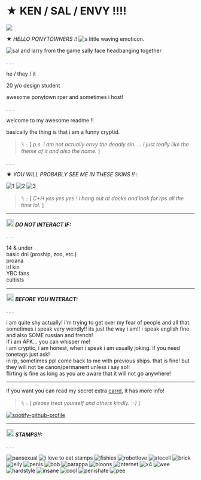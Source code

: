 # ★ KEN / SAL / ENVY !!!!

![](https://komarev.com/ghpvc/?username=enviyous&color=orange&style=for-the-badge&label=LOOKERS)

★ *HELLO PONYTOWNERS !!* ![a little waving emoticon.](https://64.media.tumblr.com/be1612baf7168969ba3b682cf6b37e7d/8942c8727f65e719-f2/s75x75_c1/ee0885537392edf3907d1bd3b47f59e073a7555a.gifv) 

![sal and larry from the game sally face headbanging together](https://64.media.tumblr.com/ccd01068ddc040df934036ca20a5b519/98d1c9232d529414-25/s640x960/90a81a05335d3ac5566539f25fdbac2a9fd059b8.gifv)

. . .

he / they / it

20 y/o design student

awesome ponytown rper and sometimes i host!

. . .

welcome to my awesome readme !!

basically the thing is that i am a funny cryptid.  

> ᛪ﹕[ *p.s. i am not actually envy the deadly sin. ...  i just really like the theme of it and also the name.* ]

. . .

★ *YOU WILL PROBABLY SEE ME IN THESE SKINS !!* :

![1](https://64.media.tumblr.com/4e4252df0cddd0d9e03caf1d4a97e52a/3de924847b83c949-46/s250x400/497af65a73ebaf15ff62a49f7142efded97aa18c.gifv) ![2](https://64.media.tumblr.com/4f3b549162aaee70445bcd70c0d39938/3de924847b83c949-36/s250x400/7b83740b2752f2642dd85b71561ce1c8364dbac7.gifv) ![3](https://64.media.tumblr.com/44c8e824d4af0e5b60380b7cb394c215/3de924847b83c949-75/s250x400/7709a1d4309d160a48eb89925fceefdf44a1b511.gifv)

> ᛪ﹕[ *C+H yes yes yes ! i hang out at docks and look for rps all the time lol.* ]

___

<img src="https://64.media.tumblr.com/cf20b41ad314e9ab609d7f142bbc8486/cc0d659612b89b95-b1/s75x75_c1/fe1777c90206fe86d320c2757ec66c5d615a1de4.webp" width="20"> ***DO NOT INTERACT IF:***


. . . 

<p>14 & under<br>
basic dni (proship, zoo, etc.)<br>
proana<br>
irl kin<br>
YBC fans<br>
cultists</p>

___

<img src="https://64.media.tumblr.com/d180502443320604ecda06914845ea1f/02051dca9b116fea-3e/s75x75_c1/08930a37b75591a30fe842418f418ce713bf4ea1.gifv" width="20"> ***BEFORE YOU INTERACT:***

. . .

<p>i am quite shy actually! i'm trying to get over my fear of people and all that.<br>
sometimes i speak very weirdly!! its just the way i am!! i speak english fine and also SOME russian and french!<br>
if i am AFK... you can whisper me!<br>
i am cryptic, i am honest, when i speak i am usually joking. if you need tonetags just ask!<br>
in rp, sometimes ppl come back to me with previous ships. that is fine! but they will not be canon/permanent unless i say so!!<br>
flirting is fine as long as you are aware that it will not go anywhere!</p>

___

if you want you can read my secret extra [carrd](https://ken10.carrd.co/), it has more info! 

> ᛪ﹕[ *please treat yourself and others kindly. :-)* ] 

[![spotify-github-profile](https://spotify-github-profile.vercel.app/api/view?uid=vg3q8viw14mel762kdrt6pw1e&cover_image=true&theme=novatorem&show_offline=false&background_color=121212&interchange=false&bar_color=4c56ae&bar_color_cover=true)](https://spotify-github-profile.kittinanx.com)

___

<img src="https://64.media.tumblr.com/4654f3f2455b8bdec817f7197efd9586/9877539ca421ad39-b7/s75x75_c1/ccd80ba3cb74c34b677c7ebacab88a77b63c2704.gifv" width="20"> ***STAMPS!!:***

. . .

![pansexual](https://64.media.tumblr.com/1624c1d44ca1dc07dcd8a1f5ff4b54ba/0c50539804864d84-53/s100x200/8973af256a917ed98f651bbe4665356d724292a0.pnj) ![i love to eat stamps](https://64.media.tumblr.com/f1494ab3e694699f37557da526beaff9/ec8f693b87536b40-6d/s100x200/5014d79593adcea9f2288d7a8f6894acf12ce7d1.gifv) ![fishies](https://64.media.tumblr.com/ff0445a36f00b247dc0ad3fb2ccb9401/baf41b79d8f82464-c4/s100x200/653162726b3f4b4ec2139fdec3b6b768a767d731.gifv) ![robotlove](https://64.media.tumblr.com/e6076d550e27d4c61c2738752f1dc37c/f22d2144805534be-26/s100x200/458c18da915c43812fd11763aa8896cb1adea188.gifv) ![atecell](https://64.media.tumblr.com/ecc7a24943bb3b6c40345229f201da62/473928ea48888009-9f/s100x200/e75ae400acfe9825ce08ae940aed68fd938b80b7.pnj) ![brick](https://64.media.tumblr.com/8db257366fc8585c17164cf803edc194/473928ea48888009-da/s100x200/7d01018150c4017156642f88eb1d111409130f06.jpg) ![jelly](https://64.media.tumblr.com/54f3e982ef5e6b7e9328dc31c39443d4/0455fac414385656-da/s100x200/11137a5042d6c56bfcb8ed225fba2794be85e8c8.gifv) ![penis](https://64.media.tumblr.com/e658bea23833000e0fc07c016e2d1488/f1413ef45abf2485-7d/s100x200/299f80bd3a7705491033decba75cf03f3647b88b.pnj) ![bob](https://64.media.tumblr.com/61d7e5083b1e82f81f74e3b5c8b88725/2ab066047e402f64-f8/s100x200/9d9d223d28cbd0ead6d10c12f7ae8d059033055c.pnj) ![parappa](https://64.media.tumblr.com/2fc02f6775b5b0da501c886515b03fcd/79d8b316934d24c3-d4/s100x200/c55b479b5fd49ca8991478438b9d0b73c1ac8771.gifv) ![bloons](https://64.media.tumblr.com/fec80276e22c3a56282cea0c426cae0f/2be3d7b7e3b8925d-54/s100x200/4a6df057cf8e2eb55ddee6924c5b1827684e1a78.gifv) ![internet](https://64.media.tumblr.com/2fbee26e6b54b931aa46f9151887ea47/2be3d7b7e3b8925d-96/s100x200/3983322ad62a43739c1fb758dbda7ecdf02932fc.pnj) ![x4](https://64.media.tumblr.com/0c234cf64764c13d9afe848199cc2dbc/2e5aa8d51d2d0f17-d2/s100x200/c85a5985d352fecf62bb7dd70a8eaea0a199d57d.pnj) ![wee](https://64.media.tumblr.com/49d942d916bd0deed7a5ed1a7b4fe1d9/3bf62ad8d20f8b2a-4e/s100x200/f2fc5bfe0ec035cda2785293df48caee29215f44.gifv) ![hardstyle](https://64.media.tumblr.com/f5bfb9f88f7646f0348aeb2d01f8c44a/5e5d02f1f6821b09-6a/s100x200/4d9904aa0d061e06bce3cc34984f2d89c85de561.gifv) ![insane](https://64.media.tumblr.com/5caf142024100d774e274bf32a7014c9/f1413ef45abf2485-89/s100x200/bca83d6ca73018633e7678db69b05fe45fed1f2e.jpg) ![cool](https://64.media.tumblr.com/5cfa5c794862f423add1d0a5cebdd452/d2d2e653ce9b8f37-50/s100x200/06c3eae5c483f68daa648819021883b8a8d40b17.gifv) ![penishate](https://64.media.tumblr.com/1ec32be0117e9cf780ad33dcac9a9248/473928ea48888009-f3/s100x200/25522e1ec76c6628fb43d2de0e2ca7f1c989f7be.jpg) ![pee](https://64.media.tumblr.com/a8005009908fe11ec7e3719a8c7ad9c0/6f072ea04e7b6c72-72/s100x200/74e388ab76e58e3220239ac9df751f21e47ccc8a.pnj)
